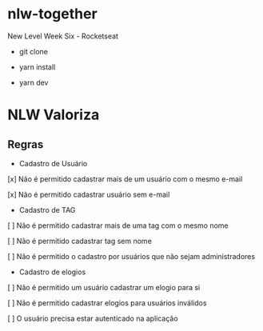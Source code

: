 # nlw-together
New Level Week Six - Rocketseat

 - git clone 

 - yarn install

 - yarn dev



 # NLW Valoriza

## Regras

- Cadastro de Usuário

 [x] Não é permitido cadastrar mais de um usuário com o mesmo e-mail

 [x] Não é permitido cadastrar usuário sem e-mail

- Cadastro de TAG

[ ] Não é permitido cadastrar mais de uma tag com o mesmo nome

[ ] Não é permitido cadastrar tag sem nome

[ ] Não é permitido o cadastro por usuários que não sejam administradores

- Cadastro de elogios

[ ] Não é permitido um usuário cadastrar um elogio para si

[ ] Não é permitido cadastrar elogios para usuários inválidos

[ ] O usuário precisa estar autenticado na aplicação